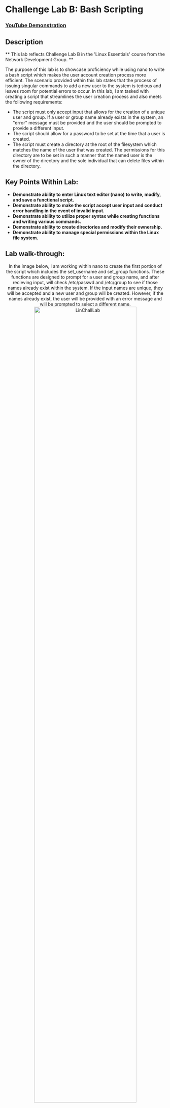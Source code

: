 <h1>Challenge Lab B: Bash Scripting</h1>

 ### [YouTube Demonstration](https://youtu.be/7eJexJVCqJo)

<h2>Description</h2>
** This lab reflects Challenge Lab B in the 'Linux Essentials' course from the Network Development Group. **

The purpose of this lab is to showcase proficiency while using nano to write a bash script which makes the user account creation process more efficient. The scenario provided within this lab states that the process of issuing singular commands to add a new user to the system is tedious and leaves room for potential errors to occur. In this lab, I am tasked with creating a script that streamlines the user creation process and also meets the following requirements:
- The script must only accept input that allows for the creation of a unique user and group. If a user or group name already exists in the system, an "error" message must be provided and the user should be prompted to provide a different input.
- The script should allow for a password to be set at the time that a user is created.
- The script must create a directory at the root of the filesystem which matches the name of the user that was created. The permissions for this directory are to be set in such a manner that the named user is the owner of the directory and the sole individual that can delete files within the directory. 

<h2>Key Points Within Lab: </h2>

- <b>Demonstrate ability to enter Linux text editor (nano) to write, modify, and save a functional script.</b>
- <b>Demonstrate ability to make the script accept user input and conduct error handling in the event of invalid input.</b>
- <b>Demonstrate ability to utilize proper syntax while creating functions and writing various commands.</b>
- <b>Demonstrate ability to create directories and modify their ownership.</b>
- <b>Demonstrate ability to manage special permissions within the Linux file system.</b>

<h2>Lab walk-through:</h2>

<p align="center">
In the image below, I am working within nano to create the first portion of the script which includes the set_username and set_group functions. These functions are designed to prompt for a user and group name, and after recieving input, will check /etc/passwd and /etc/group to see if those names already exist within the system. If the input names are unique, they will be accepted and a new user and group will be created. However, if the names already exist, the user will be provided with an error message and will be prompted to select a different name. <br/>
<img src="https://i.imgur.com/sjZxzd9.png" height="80%" width="80%" alt="LinChallLab"/>
<br />
<br />

<p align="center">
In this image, the current state of the script has been saved to a file called "user_management.sh". Using 'chmod', I have adjusted the permissions of the file and made it executable. Now, I may proceed to run the script and check to see if it is working as intended.<br/>
<img src="https://i.imgur.com/TvZsSlz.png" height="80%" width="80%" alt="LinChallLab"/>
<br />
<br />

<p align="center">
In this image, I am running the script and attempting to see if the functions that I wrote are working properly. Please note, the account that I am using within this lab is called "user", so that name already exists in the system. Additionally, there is also a group called "IT" that exists in the system, which I created previously for use in a separate lab. So, when the script is run and I am prompted for a username, my input of "user" is denied and I am supplied with an error message and relevant info which shows that "user" already exists in the system. After selecting a username that is unique, I perform the same test for the group name. As you can see, "IT" is denied because it already exists, however, my input of "new_group" is accepted because it is unique. So far, the script seems to be working properly, and with the addition of a few more commands, the script will be complete and fulfill all requirements of the lab. <br/>
<img src="https://i.imgur.com/1sVuzFp.png" height="80%" width="80%" alt="LinChallLab"/>
<br />
<br />

<p align="center">
In this image, I am back to modifying the script. I have added in several more commands in order to finish the script and satisfy the full requirements set forth by the lab. Some of the commands which I've added include the useradd, groupadd, and passwd commands. These commands allow user and group names that have been accepted by the script to be officially added into the system. The user will also be provided with a prompt to set a password for the account that is being created. While all of these steps are being completed, the user will be given confirmation messages which state that the user and group names were successfully added, and that the account password was successfully updated. The final few commands within the script include the mkdir, chown, and chmod commands. At this point, these commands are creating a directory at the root of the filesystem for each user, placing ownership of that directory in possession of the user that was created, and setting permissions of that directory so that the owner has full read, write, and execute permissions. Additionally, chmod is also being used to activate the sticky bit on the new user directory that was created. With the sticky bit activated, a file inside of this directory can only be deleted by its owner. <br/>
<img src="https://i.imgur.com/58AuDfn.png" height="80%" width="80%" alt="LinChallLab"/>
<br />
<br />

<p align="center">
At this point, I am attempting to run the script in its final form. By using the script, I am easily able to add "test_user" who belongs to "test_group" to the system. The script allows me to set a preliminary password for the new user, and the script also creates a directory in which the user has full control of their own files. A success message appears on the screen to showcase that all parts of the script ran accordingly. By checking the /etc/passwd and /etc/group files, I am able to confirm the existence of 'test_user' and 'test_group', thus confirming the success of the script.  <br/>
<img src="https://i.imgur.com/Q8roGE7.png" height="80%" width="80%" alt="LinchallLab"/>
<br />
<br />




<!--
 ```diff
- text in red
+ text in green
! text in orange
# text in gray
@@ text in purple (and bold)@@
```
--!>
